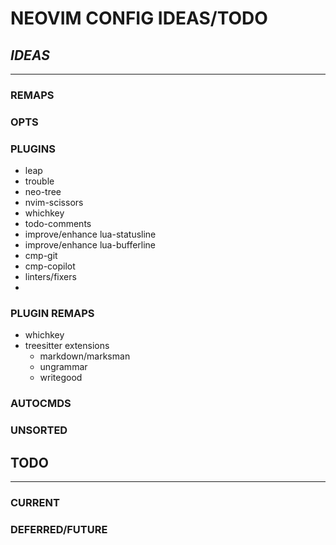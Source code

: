 # NEOVIM CONFIG IDEAS/TODO


## *IDEAS*
--------------------------

### REMAPS



### OPTS


### PLUGINS
- leap
- trouble
- neo-tree
- nvim-scissors
- whichkey
- todo-comments
- improve/enhance lua-statusline
- improve/enhance lua-bufferline
- cmp-git
- cmp-copilot
- linters/fixers
-



### PLUGIN REMAPS
- whichkey
- treesitter extensions
    - markdown/marksman
    - ungrammar
    - writegood


### AUTOCMDS


### UNSORTED




## TODO
--------------------------

### CURRENT 


### DEFERRED/FUTURE

